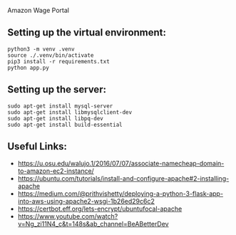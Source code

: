 Amazon Wage Portal

Setting up the virtual environment:
------
```
python3 -m venv .venv
source ./.venv/bin/activate
pip3 install -r requirements.txt
python app.py
```

Setting up the server:
-----
```
sudo apt-get install mysql-server
sudo apt-get install libmysqlclient-dev
sudo apt-get install libpq-dev
sudo apt-get install build-essential
````

Useful Links:
-------
* https://u.osu.edu/walujo.1/2016/07/07/associate-namecheap-domain-to-amazon-ec2-instance/
* https://ubuntu.com/tutorials/install-and-configure-apache#2-installing-apache
* https://medium.com/@prithvishetty/deploying-a-python-3-flask-app-into-aws-using-apache2-wsgi-1b26ed29c6c2
* https://certbot.eff.org/lets-encrypt/ubuntufocal-apache
* https://www.youtube.com/watch?v=Ng_zi11N4_c&t=148s&ab_channel=BeABetterDev
